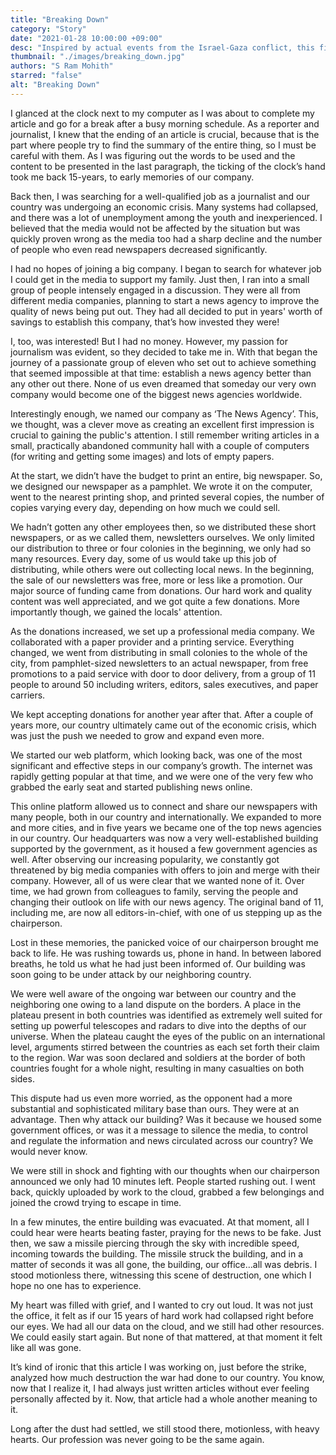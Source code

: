 ```yaml
---
title: "Breaking Down"
category: "Story"
date: "2021-01-28 10:00:00 +09:00"
desc: "Inspired by actual events from the Israel-Gaza conflict, this fictional narration depicts the growth of news agency and it’s consequences, narrated by one of the employees "
thumbnail: "./images/breaking_down.jpg"
authors: "S Ram Mohith"
starred: "false"
alt: "Breaking Down"
---
```

I glanced at the clock next to my computer as I was about to complete my article and go for a break after a busy morning schedule. As a reporter and journalist, I knew that the ending of an article is crucial, because that is the part where people try to find the summary of the entire thing, so I must be careful with them.
As I was figuring out the words to be used and the content to be presented in the last paragraph, the ticking of the clock’s hand took me back 15-years, to early memories of our company. 

Back then, I was searching for a well-qualified job as a journalist and our country was undergoing an economic crisis. Many systems had collapsed, and there was a lot of unemployment among the youth and inexperienced. I believed that the media would not be affected by the situation but was quickly proven wrong as the media too had a sharp decline and the number of people who even read newspapers decreased significantly.

I had no hopes of joining a big company. I began to search for whatever job I could get in the media to support my family. Just then, I ran into a small group of people intensely engaged in a discussion. They were all from different media companies, planning to start a news agency to improve the quality of news being put out. They had all decided to put in years' worth of savings to establish this company, that’s how invested they were!

I, too, was interested! But I had no money. However, my passion for journalism was evident, so they decided to take me in. With that began the journey of a passionate group of eleven who set out to achieve something that seemed impossible at that time: establish a news agency better than any other out there. None of us even dreamed that someday our very own company would become one of the biggest news agencies worldwide. 

Interestingly enough, we named our company as ‘The News Agency’. This, we thought, was a clever move as creating an excellent first impression is crucial to gaining the public's attention. I still remember writing articles in a small, practically abandoned community hall with a couple of computers (for writing and getting some images) and lots of empty papers.

At the start, we didn’t have the budget to print an entire, big newspaper. So, we designed our newspaper as a pamphlet. We wrote it on the computer, went to the nearest printing shop, and printed several copies, the number of copies varying every day, depending on how much we could sell.

We hadn’t gotten any other employees then, so we distributed these short newspapers, or as we called them, newsletters ourselves. We only limited our distribution to three or four colonies in the beginning, we only had so many resources. Every day, some of us would take up this job of distributing, while others were out collecting local news. In the beginning, the sale of our newsletters was free, more or less like a promotion. Our major source of funding came from donations. Our hard work and quality content was well appreciated, and we got quite a few donations. More importantly though, we gained the locals' attention.

As the donations increased, we set up a professional media company. We collaborated with a paper provider and a printing service. Everything changed, we went from distributing in small colonies to the whole of the city, from pamphlet-sized newsletters to an actual newspaper, from free promotions to a paid service with door to door delivery, from a group of 11 people to around 50 including writers, editors, sales executives, and paper carriers.

We kept accepting donations for another year after that. After a couple of years more, our country ultimately came out of the economic crisis, which was just the push we needed to grow and expand even more.

We started our web platform, which looking back, was one of the most significant and effective steps in our company’s growth. The internet was rapidly getting popular at that time, and we were one of the very few who grabbed the early seat and started publishing news online.

This online platform allowed us to connect and share our newspapers with many people, both in our country and internationally. We expanded to more and more cities, and in five years we became one of the top news agencies in our country. Our headquarters was now a very well-established building supported by the government, as it housed a few government agencies as well. After observing our increasing popularity, we constantly got threatened by big media companies with offers to join and merge with their company. However, all of us were clear that we wanted none of it. Over time, we had grown from colleagues to family, serving the people and changing their outlook on life with our news agency. The original band of 11, including me, are now all editors-in-chief, with one of us stepping up as the chairperson.

Lost in these memories, the panicked voice of our chairperson brought me back to life. He was rushing towards us, phone in hand. In between labored breaths, he told us what he had just been informed of. Our building was soon going to be under attack by our neighboring country.

We were well aware of the ongoing war between our country and the neighboring one owing to a land dispute on the borders. A place in the plateau present in both countries was identified as extremely well suited for setting up powerful telescopes and radars to dive into the depths of our universe. When the plateau caught the eyes of the public on an international level, arguments stirred between the countries as each set forth their claim to the region. War was soon declared and soldiers at the border of both countries fought for a whole night, resulting in many casualties on both sides.

This dispute had us even more worried, as the opponent had a more substantial and sophisticated military base than ours. They were at an advantage. Then why attack our building? Was it because we housed some government offices, or was it a message to silence the media, to control and regulate the information and news circulated across our country? We would never know.

We were still in shock and fighting with our thoughts when our chairperson announced we only had 10 minutes left. People started rushing out. I went back, quickly uploaded by work to the cloud, grabbed a few belongings and joined the crowd trying to escape in time.

In a few minutes, the entire building was evacuated. At that moment, all I could hear were hearts beating faster, praying for the news to be fake. Just then, we saw a missile piercing through the sky with incredible speed, incoming towards the building. The missile struck the building, and in a matter of seconds it was all gone, the building, our office…all was debris. I stood motionless there, witnessing this scene of destruction, one which I hope no one has to experience.

My heart was filled with grief, and I wanted to cry out loud. It was not just the office, it felt as if our 15 years of hard work had collapsed right before our eyes. We had all our data on the cloud, and we still had other resources. We could easily start again. But none of that mattered, at that moment it felt like all was gone.

It’s kind of ironic that this article I was working on, just before the strike, analyzed how much destruction the war had done to our country. You know, now that I realize it, I had always just written articles without ever feeling personally affected by it. Now, that article had a whole another meaning to it. 

Long after the dust had settled, we still stood there, motionless, with heavy hearts. Our profession was never going to be the same again.
